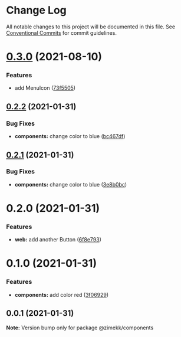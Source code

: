 # Change Log

All notable changes to this project will be documented in this file.
See [Conventional Commits](https://conventionalcommits.org) for commit guidelines.

# [0.3.0](https://github.com/zimekk/style/compare/@zimekk/components@0.2.2...@zimekk/components@0.3.0) (2021-08-10)


### Features

* add MenuIcon ([73f5505](https://github.com/zimekk/style/commit/73f5505e6a2905905f927c9e058eebf339191201))





## [0.2.2](https://github.com/zimekk/style/compare/@zimekk/components@0.2.1...@zimekk/components@0.2.2) (2021-01-31)


### Bug Fixes

* **components:** change color to blue ([bc467df](https://github.com/zimekk/style/commit/bc467df293914cb290e69400aaaacef7bb32efc1))





## [0.2.1](https://github.com/zimekk/style/compare/@zimekk/components@0.2.0...@zimekk/components@0.2.1) (2021-01-31)


### Bug Fixes

* **components:** change color to blue ([3e8b0bc](https://github.com/zimekk/style/commit/3e8b0bcbe2f085f602038603d54796efcf354284))





# 0.2.0 (2021-01-31)


### Features

* **web:** add another Button ([6f8e793](https://github.com/zimekk/style/commit/6f8e793a8afd935b6bfa523867ce9a8d64863dd2))





# 0.1.0 (2021-01-31)


### Features

* **components:** add color red ([3f06929](https://github.com/zimekk/style/commit/3f06929c5991988b984178834fde4d843825f0b2))





## 0.0.1 (2021-01-31)

**Note:** Version bump only for package @zimekk/components
